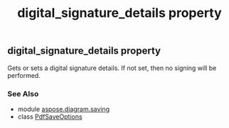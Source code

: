 ﻿---
title: digital_signature_details property
second_title: Aspose.Diagram for Python via .NET API References
description: 
type: docs
weight: 70
url: /python-net/aspose.diagram.saving/pdfsaveoptions/digital_signature_details/
is_root: false
---

## digital_signature_details property


Gets or sets a digital signature details. If not set, then no signing will be performed.

### See Also
* module [aspose.diagram.saving](../../)
* class [PdfSaveOptions](/diagram/python-net/aspose.diagram.saving/pdfsaveoptions)
